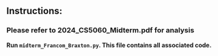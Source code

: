 ## **Instructions:**

### **Please refer to 2024_CS5060_Midterm.pdf for analysis**

**Run `midterm_Francom_Braxton.py`. This file contains all associated code.**